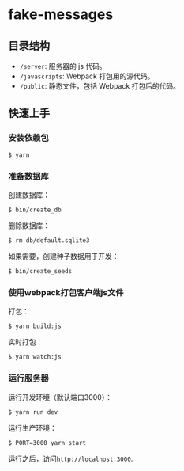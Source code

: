 # fake-messages

## 目录结构

- `/server`: 服务器的 js 代码。
- `/javascripts`: Webpack 打包用的源代码。
- `/public`: 静态文件，包括 Webpack 打包后的代码。

## 快速上手

### 安装依赖包

    $ yarn

### 准备数据库

创建数据库：

    $ bin/create_db

删除数据库：

    $ rm db/default.sqlite3

如果需要，创建种子数据用于开发：

    $ bin/create_seeds

### 使用webpack打包客户端js文件

打包：

    $ yarn build:js

实时打包：

    $ yarn watch:js

### 运行服务器

运行开发环境（默认端口3000）：

    $ yarn run dev

运行生产环境：

    $ PORT=3000 yarn start

运行之后，访问`http://localhost:3000`.

